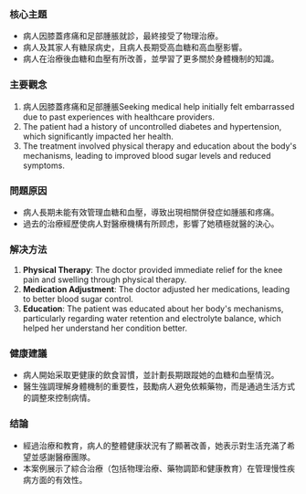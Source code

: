 ### 核心主題
- 病人因膝蓋疼痛和足部腫脹就診，最終接受了物理治療。
- 病人及其家人有糖尿病史，且病人長期受高血糖和高血壓影響。
- 病人在治療後血糖和血壓有所改善，並學習了更多關於身體機制的知識。

### 主要觀念
1. 病人因膝蓋疼痛和足部腫脹Seeking medical help initially felt embarrassed due to past experiences with healthcare providers.
2. The patient had a history of uncontrolled diabetes and hypertension, which significantly impacted her health.
3. The treatment involved physical therapy and education about the body's mechanisms, leading to improved blood sugar levels and reduced symptoms.

### 問題原因
- 病人長期未能有效管理血糖和血壓，導致出現相關併發症如腫脹和疼痛。
- 過去的治療經歷使病人對醫療機構有所顾虑，影響了她積極就醫的決心。

### 解决方法
1. **Physical Therapy**: The doctor provided immediate relief for the knee pain and swelling through physical therapy.
2. **Medication Adjustment**: The doctor adjusted her medications, leading to better blood sugar control.
3. **Education**: The patient was educated about her body's mechanisms, particularly regarding water retention and electrolyte balance, which helped her understand her condition better.

### 健康建議
- 病人開始采取更健康的飲食習慣，並計劃長期跟蹤她的血糖和血壓情況。
- 醫生強調理解身體機制的重要性，鼓勵病人避免依賴藥物，而是通過生活方式的調整來控制病情。

### 结論
- 經過治療和教育，病人的整體健康狀況有了顯著改善，她表示對生活充滿了希望並感謝醫療團隊。
- 本案例展示了綜合治療（包括物理治療、藥物調節和健康教育）在管理慢性疾病方面的有效性。